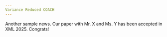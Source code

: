```yaml
---
Variance Reduced COACH
---
```


Another sample news. Our paper with Mr. X and Ms. Y has been accepted in XML 2025. Congrats!

